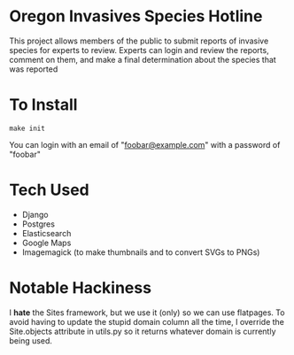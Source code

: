 # Oregon Invasives Species Hotline

This project allows members of the public to submit reports of invasive species for experts to review. Experts can login and review the reports, comment on them, and make a final determination about the species that was reported

# To Install

    make init

You can login with an email of "foobar@example.com" with a password of "foobar"

# Tech Used

- Django
- Postgres
- Elasticsearch
- Google Maps
- Imagemagick (to make thumbnails and to convert SVGs to PNGs)

# Notable Hackiness

I **hate** the Sites framework, but we use it (only) so we can use flatpages. To
avoid having to update the stupid domain column all the time, I override the
Site.objects attribute in utils.py so it returns whatever domain is currently
being used.
